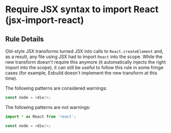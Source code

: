 # Require JSX syntax to import React (jsx-import-react)

## Rule Details

Old-style JSX transforms turned JSX into calls to `React.createElement` and, as a result, any file using JSX had to import `React` into the scope. While the new transform doesn't require this anymore (it automatically injects the right import into the scope), it can still be useful to follow this rule in some fringe cases (for example, Esbuild doesn't implement the new transform at this time).

The following patterns are considered warnings:

```js
const node = <div/>;
```

The following patterns are not warnings:

```js
import * as React from 'react';

const node = <div/>;
```
